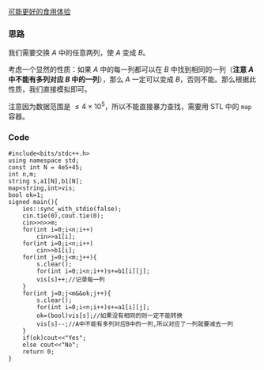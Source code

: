 [可能更好的食用体验](https://www.cnblogs.com/As-Snow/articles/16937969.html)

### 思路
我们需要交换 $A$ 中的任意两列，使 $A$ 变成 $B$。

考虑一个显然的性质：如果 $A$ 中的每一列都可以在 $B$ 中找到相同的一列（**注意 $A$ 中不能有多列对应 $B$ 中的一列**），那么 $A$ 一定可以变成 $B$，否则不能。那么根据此性质，我们直接模拟即可。

注意因为数据范围是 $\le 4\times 10^5$，所以不能直接暴力查找，需要用 STL 中的 `map` 容器。

### Code

```
#include<bits/stdc++.h>
using namespace std;
const int N = 4e5+45;
int n,m;
string s,a1[N],b1[N];
map<string,int>vis;
bool ok=1;
signed main(){
    ios::sync_with_stdio(false);
    cin.tie(0),cout.tie(0);
    cin>>n>>m;
    for(int i=0;i<n;i++)
        cin>>a1[i];
    for(int i=0;i<n;i++)
        cin>>b1[i];
    for(int j=0;j<m;j++){
        s.clear();
        for(int i=0;i<n;i++)s+=b1[i][j];
        vis[s]++;//记录每一列
    }
    for(int j=0;j<m&&ok;j++){
        s.clear();
        for(int i=0;i<n;i++)s+=a1[i][j];
        ok=(bool)vis[s];//如果没有相同的则一定不能转换
        vis[s]--;//A中不能有多列对应B中的一列,所以对应了一列就要减去一列
    }
    if(ok)cout<<"Yes";
    else cout<<"No";
    return 0;
}
```